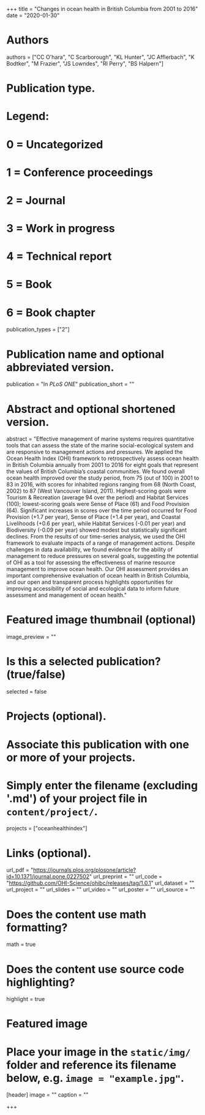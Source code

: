 +++
title = "Changes in ocean health in British Columbia from 2001 to 2016"
date = "2020-01-30"

# Authors
authors = ["CC O'hara", "C Scarborough", "KL Hunter", "JC Afflerbach", "K Bodtker", "M Frazier", "JS Lowndes", "RI Perry", "BS Halpern"]

# Publication type.
# Legend:
# 0 = Uncategorized
# 1 = Conference proceedings
# 2 = Journal
# 3 = Work in progress
# 4 = Technical report
# 5 = Book
# 6 = Book chapter
publication_types = ["2"]

# Publication name and optional abbreviated version.
publication = "In *PLoS ONE*"
publication_short = ""

# Abstract and optional shortened version.
abstract = "Effective management of marine systems requires quantitative tools that can assess the state of the marine social-ecological system and are responsive to management actions and pressures. We applied the Ocean Health Index (OHI) framework to retrospectively assess ocean health in British Columbia annually from 2001 to 2016 for eight goals that represent the values of British Columbia’s coastal communities. We found overall ocean health improved over the study period, from 75 (out of 100) in 2001 to 83 in 2016, with scores for inhabited regions ranging from 68 (North Coast, 2002) to 87 (West Vancouver Island, 2011). Highest-scoring goals were Tourism & Recreation (average 94 over the period) and Habitat Services (100); lowest-scoring goals were Sense of Place (61) and Food Provision (64). Significant increases in scores over the time period occurred for Food Provision (+1.7 per year), Sense of Place (+1.4 per year), and Coastal Livelihoods (+0.6 per year), while Habitat Services (-0.01 per year) and Biodiversity (-0.09 per year) showed modest but statistically significant declines. From the results of our time-series analysis, we used the OHI framework to evaluate impacts of a range of management actions. Despite challenges in data availability, we found evidence for the ability of management to reduce pressures on several goals, suggesting the potential of OHI as a tool for assessing the effectiveness of marine resource management to improve ocean health. Our OHI assessment provides an important comprehensive evaluation of ocean health in British Columbia, and our open and transparent process highlights opportunities for improving accessibility of social and ecological data to inform future assessment and management of ocean health."

# Featured image thumbnail (optional)
image_preview = ""

# Is this a selected publication? (true/false)
selected = false

# Projects (optional).
#   Associate this publication with one or more of your projects.
#   Simply enter the filename (excluding '.md') of your project file in `content/project/`.
projects = ["oceanhealthindex"]

# Links (optional).
url_pdf = "https://journals.plos.org/plosone/article?id=10.1371/journal.pone.0227502"
url_preprint = ""
url_code = "https://github.com/OHI-Science/ohibc/releases/tag/1.0.1"
url_dataset = ""
url_project = ""
url_slides = ""
url_video = ""
url_poster = ""
url_source = ""

# Does the content use math formatting?
math = true

# Does the content use source code highlighting?
highlight = true

# Featured image
# Place your image in the `static/img/` folder and reference its filename below, e.g. `image = "example.jpg"`.
[header]
image = ""
caption = ""

+++

